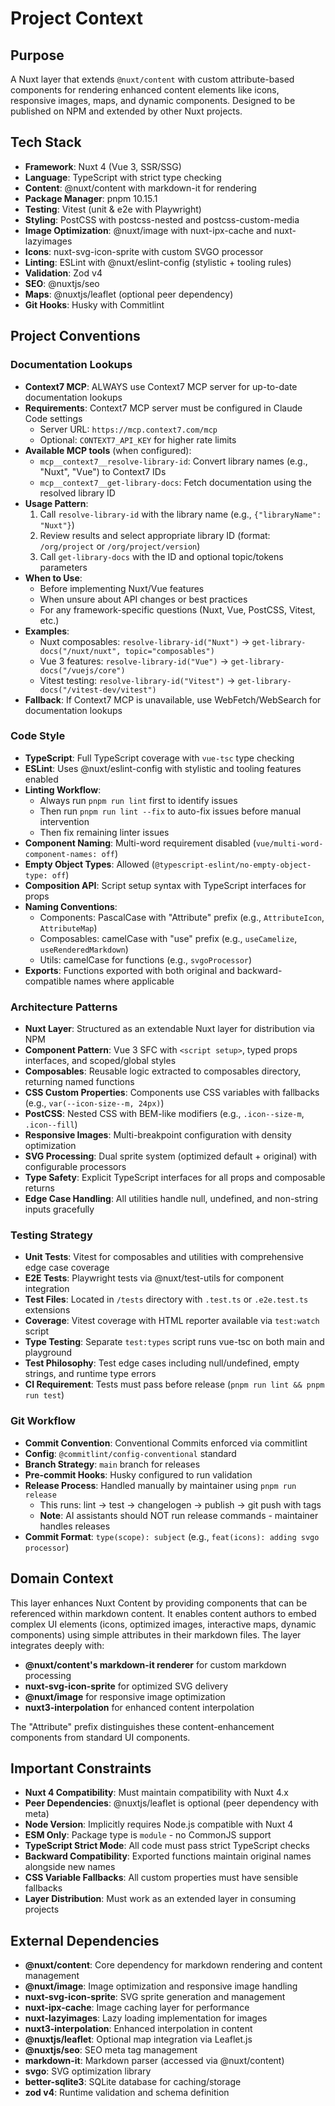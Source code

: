 # Project Context

## Purpose
A Nuxt layer that extends `@nuxt/content` with custom attribute-based components for rendering enhanced content elements like icons, responsive images, maps, and dynamic components. Designed to be published on NPM and extended by other Nuxt projects.

## Tech Stack
- **Framework**: Nuxt 4 (Vue 3, SSR/SSG)
- **Language**: TypeScript with strict type checking
- **Content**: @nuxt/content with markdown-it for rendering
- **Package Manager**: pnpm 10.15.1
- **Testing**: Vitest (unit & e2e with Playwright)
- **Styling**: PostCSS with postcss-nested and postcss-custom-media
- **Image Optimization**: @nuxt/image with nuxt-ipx-cache and nuxt-lazyimages
- **Icons**: nuxt-svg-icon-sprite with custom SVGO processor
- **Linting**: ESLint with @nuxt/eslint-config (stylistic + tooling rules)
- **Validation**: Zod v4
- **SEO**: @nuxtjs/seo
- **Maps**: @nuxtjs/leaflet (optional peer dependency)
- **Git Hooks**: Husky with Commitlint

## Project Conventions

### Documentation Lookups
- **Context7 MCP**: ALWAYS use Context7 MCP server for up-to-date documentation lookups
- **Requirements**: Context7 MCP server must be configured in Claude Code settings
  - Server URL: `https://mcp.context7.com/mcp`
  - Optional: `CONTEXT7_API_KEY` for higher rate limits
- **Available MCP tools** (when configured):
  - `mcp__context7__resolve-library-id`: Convert library names (e.g., "Nuxt", "Vue") to Context7 IDs
  - `mcp__context7__get-library-docs`: Fetch documentation using the resolved library ID
- **Usage Pattern**:
  1. Call `resolve-library-id` with the library name (e.g., `{"libraryName": "Nuxt"}`)
  2. Review results and select appropriate library ID (format: `/org/project` or `/org/project/version`)
  3. Call `get-library-docs` with the ID and optional topic/tokens parameters
- **When to Use**:
  - Before implementing Nuxt/Vue features
  - When unsure about API changes or best practices
  - For any framework-specific questions (Nuxt, Vue, PostCSS, Vitest, etc.)
- **Examples**:
  - Nuxt composables: `resolve-library-id("Nuxt")` → `get-library-docs("/nuxt/nuxt", topic="composables")`
  - Vue 3 features: `resolve-library-id("Vue")` → `get-library-docs("/vuejs/core")`
  - Vitest testing: `resolve-library-id("Vitest")` → `get-library-docs("/vitest-dev/vitest")`
- **Fallback**: If Context7 MCP is unavailable, use WebFetch/WebSearch for documentation lookups

### Code Style
- **TypeScript**: Full TypeScript coverage with `vue-tsc` type checking
- **ESLint**: Uses @nuxt/eslint-config with stylistic and tooling features enabled
- **Linting Workflow**: 
  - Always run `pnpm run lint` first to identify issues
  - Then run `pnpm run lint --fix` to auto-fix issues before manual intervention
  - Then fix remaining linter issues
- **Component Naming**: Multi-word requirement disabled (`vue/multi-word-component-names: off`)
- **Empty Object Types**: Allowed (`@typescript-eslint/no-empty-object-type: off`)
- **Composition API**: Script setup syntax with TypeScript interfaces for props
- **Naming Conventions**:
  - Components: PascalCase with "Attribute" prefix (e.g., `AttributeIcon`, `AttributeMap`)
  - Composables: camelCase with "use" prefix (e.g., `useCamelize`, `useRenderedMarkdown`)
  - Utils: camelCase for functions (e.g., `svgoProcessor`)
- **Exports**: Functions exported with both original and backward-compatible names where applicable

### Architecture Patterns
- **Nuxt Layer**: Structured as an extendable Nuxt layer for distribution via NPM
- **Component Pattern**: Vue 3 SFC with `<script setup>`, typed props interfaces, and scoped/global styles
- **Composables**: Reusable logic extracted to composables directory, returning named functions
- **CSS Custom Properties**: Components use CSS variables with fallbacks (e.g., `var(--icon-size--m, 24px)`)
- **PostCSS**: Nested CSS with BEM-like modifiers (e.g., `.icon--size-m`, `.icon--fill`)
- **Responsive Images**: Multi-breakpoint configuration with density optimization
- **SVG Processing**: Dual sprite system (optimized default + original) with configurable processors
- **Type Safety**: Explicit TypeScript interfaces for all props and composable returns
- **Edge Case Handling**: All utilities handle null, undefined, and non-string inputs gracefully

### Testing Strategy
- **Unit Tests**: Vitest for composables and utilities with comprehensive edge case coverage
- **E2E Tests**: Playwright tests via @nuxt/test-utils for component integration
- **Test Files**: Located in `/tests` directory with `.test.ts` or `.e2e.test.ts` extensions
- **Coverage**: Vitest coverage with HTML reporter available via `test:watch` script
- **Type Testing**: Separate `test:types` script runs vue-tsc on both main and playground
- **Test Philosophy**: Test edge cases including null/undefined, empty strings, and runtime type errors
- **CI Requirement**: Tests must pass before release (`pnpm run lint && pnpm run test`)

### Git Workflow
- **Commit Convention**: Conventional Commits enforced via commitlint
- **Config**: `@commitlint/config-conventional` standard
- **Branch Strategy**: `main` branch for releases
- **Pre-commit Hooks**: Husky configured to run validation
- **Release Process**: Handled manually by maintainer using `pnpm run release`
  - This runs: lint → test → changelogen → publish → git push with tags
  - **Note**: AI assistants should NOT run release commands - maintainer handles releases
- **Commit Format**: `type(scope): subject` (e.g., `feat(icons): adding svgo processor`)

## Domain Context
This layer enhances Nuxt Content by providing components that can be referenced within markdown content. It enables content authors to embed complex UI elements (icons, optimized images, interactive maps, dynamic components) using simple attributes in their markdown files. The layer integrates deeply with:
- **@nuxt/content's markdown-it renderer** for custom markdown processing
- **nuxt-svg-icon-sprite** for optimized SVG delivery
- **@nuxt/image** for responsive image optimization
- **nuxt3-interpolation** for enhanced content interpolation

The "Attribute" prefix distinguishes these content-enhancement components from standard UI components.

## Important Constraints
- **Nuxt 4 Compatibility**: Must maintain compatibility with Nuxt 4.x
- **Peer Dependencies**: @nuxtjs/leaflet is optional (peer dependency with meta)
- **Node Version**: Implicitly requires Node.js compatible with Nuxt 4
- **ESM Only**: Package type is `module` - no CommonJS support
- **TypeScript Strict Mode**: All code must pass strict TypeScript checks
- **Backward Compatibility**: Exported functions maintain original names alongside new names
- **CSS Variable Fallbacks**: All custom properties must have sensible fallbacks
- **Layer Distribution**: Must work as an extended layer in consuming projects

## External Dependencies
- **@nuxt/content**: Core dependency for markdown rendering and content management
- **@nuxt/image**: Image optimization and responsive image handling
- **nuxt-svg-icon-sprite**: SVG sprite generation and management
- **nuxt-ipx-cache**: Image caching layer for performance
- **nuxt-lazyimages**: Lazy loading implementation for images
- **nuxt3-interpolation**: Enhanced interpolation in content
- **@nuxtjs/leaflet**: Optional map integration via Leaflet.js
- **@nuxtjs/seo**: SEO meta tag management
- **markdown-it**: Markdown parser (accessed via @nuxt/content)
- **svgo**: SVG optimization library
- **better-sqlite3**: SQLite database for caching/storage
- **zod v4**: Runtime validation and schema definition
